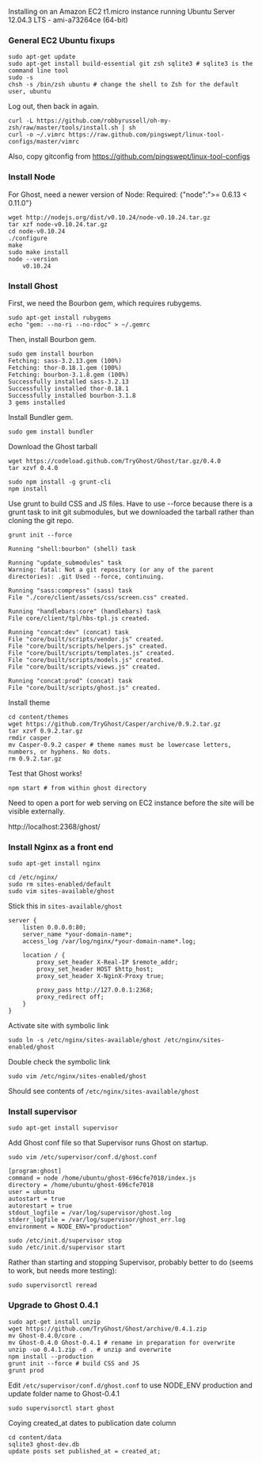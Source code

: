 Installing on an Amazon EC2 t1.micro instance running Ubuntu Server 12.04.3 LTS - ami-a73264ce (64-bit)

### General EC2 Ubuntu fixups ###

    sudo apt-get update
    sudo apt-get install build-essential git zsh sqlite3 # sqlite3 is the command line tool
    sudo -s
    chsh -s /bin/zsh ubuntu # change the shell to Zsh for the default user, ubuntu

Log out, then back in again.

    curl -L https://github.com/robbyrussell/oh-my-zsh/raw/master/tools/install.sh | sh
    curl -o ~/.vimrc https://raw.github.com/pingswept/linux-tool-configs/master/vimrc

Also, copy gitconfig from https://github.com/pingswept/linux-tool-configs

### Install Node ###

For Ghost, need a newer version of Node: Required: {"node":">= 0.6.13 < 0.11.0"}

    wget http://nodejs.org/dist/v0.10.24/node-v0.10.24.tar.gz
    tar xzf node-v0.10.24.tar.gz
    cd node-v0.10.24
    ./configure
    make
    sudo make install
    node --version
        v0.10.24

### Install Ghost ###

First, we need the Bourbon gem, which requires rubygems.

    sudo apt-get install rubygems
    echo "gem: --no-ri --no-rdoc" > ~/.gemrc

Then, install Bourbon gem.

    sudo gem install bourbon
    Fetching: sass-3.2.13.gem (100%)
    Fetching: thor-0.18.1.gem (100%)
    Fetching: bourbon-3.1.8.gem (100%)
    Successfully installed sass-3.2.13
    Successfully installed thor-0.18.1
    Successfully installed bourbon-3.1.8
    3 gems installed

Install Bundler gem.

    sudo gem install bundler

Download the Ghost tarball

    wget https://codeload.github.com/TryGhost/Ghost/tar.gz/0.4.0
    tar xzvf 0.4.0
    
    sudo npm install -g grunt-cli
    npm install

Use grunt to build CSS and JS files. Have to use --force because there is a grunt task to init git submodules, but we downloaded the tarball rather than cloning the git repo.

    grunt init --force
    
    Running "shell:bourbon" (shell) task

    Running "update_submodules" task
    Warning: fatal: Not a git repository (or any of the parent directories): .git Used --force, continuing.
    
    Running "sass:compress" (sass) task
    File "./core/client/assets/css/screen.css" created.
    
    Running "handlebars:core" (handlebars) task
    File core/client/tpl/hbs-tpl.js created.
    
    Running "concat:dev" (concat) task
    File "core/built/scripts/vendor.js" created.
    File "core/built/scripts/helpers.js" created.
    File "core/built/scripts/templates.js" created.
    File "core/built/scripts/models.js" created.
    File "core/built/scripts/views.js" created.
    
    Running "concat:prod" (concat) task
    File "core/built/scripts/ghost.js" created.

Install theme

    cd content/themes
    wget https://github.com/TryGhost/Casper/archive/0.9.2.tar.gz
    tar xzvf 0.9.2.tar.gz
    rmdir casper
    mv Casper-0.9.2 casper # theme names must be lowercase letters, numbers, or hyphens. No dots.
    rm 0.9.2.tar.gz

Test that Ghost works!

    npm start # from within ghost directory

Need to open a port for web serving on EC2 instance before the site will be visible externally.

http://localhost:2368/ghost/

### Install Nginx as a front end ###

    sudo apt-get install nginx

    cd /etc/nginx/
    sudo rm sites-enabled/default
    sudo vim sites-available/ghost

Stick this in `sites-available/ghost`

    server {
        listen 0.0.0.0:80;
        server_name *your-domain-name*;
        access_log /var/log/nginx/*your-domain-name*.log;
    
        location / {
            proxy_set_header X-Real-IP $remote_addr;
            proxy_set_header HOST $http_host;
            proxy_set_header X-NginX-Proxy true;
    
            proxy_pass http://127.0.0.1:2368;
            proxy_redirect off;
        }
    }

Activate site with symbolic link

    sudo ln -s /etc/nginx/sites-available/ghost /etc/nginx/sites-enabled/ghost

Double check the symbolic link

    sudo vim /etc/nginx/sites-enabled/ghost

Should see contents of `/etc/nginx/sites-available/ghost`

### Install supervisor ###

    sudo apt-get install supervisor

Add Ghost conf file so that Supervisor runs Ghost on startup.

    sudo vim /etc/supervisor/conf.d/ghost.conf

    [program:ghost]
    command = node /home/ubuntu/ghost-696cfe7018/index.js
    directory = /home/ubuntu/ghost-696cfe7018
    user = ubuntu
    autostart = true
    autorestart = true
    stdout_logfile = /var/log/supervisor/ghost.log
    stderr_logfile = /var/log/supervisor/ghost_err.log
    environment = NODE_ENV="production"

    sudo /etc/init.d/supervisor stop
    sudo /etc/init.d/supervisor start
    
Rather than starting and stopping Supervisor, probably better to do (seems to work, but needs more testing):

    sudo supervisorctl reread

### Upgrade to Ghost 0.4.1 ###

    sudo apt-get install unzip
    wget https://github.com/TryGhost/Ghost/archive/0.4.1.zip
    mv Ghost-0.4.0/core .
    mv Ghost-0.4.0 Ghost-0.4.1 # rename in preparation for overwrite
    unzip -uo 0.4.1.zip -d . # unzip and overwrite
    npm install --production
    grunt init --force # build CSS and JS
    grunt prod
    
Edit `/etc/supervisor/conf.d/ghost.conf` to use NODE_ENV production and update folder name to Ghost-0.4.1

    sudo supervisorctl start ghost

Coying created_at dates to publication date column

    cd content/data
    sqlite3 ghost-dev.db
    update posts set published_at = created_at;
